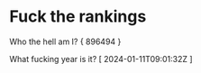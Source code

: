 # Fuck the rankings

Who the hell am I?
{ 896494 }

What fucking year is it?
[ 2024-01-11T09:01:32Z ]
